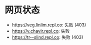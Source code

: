 # 网页状态
- https://veg.linlim.repl.co: 失败 (403)
- https://v.chavir.repl.co: 失败
- https://tr--slind.repl.co: 失败 (403)
